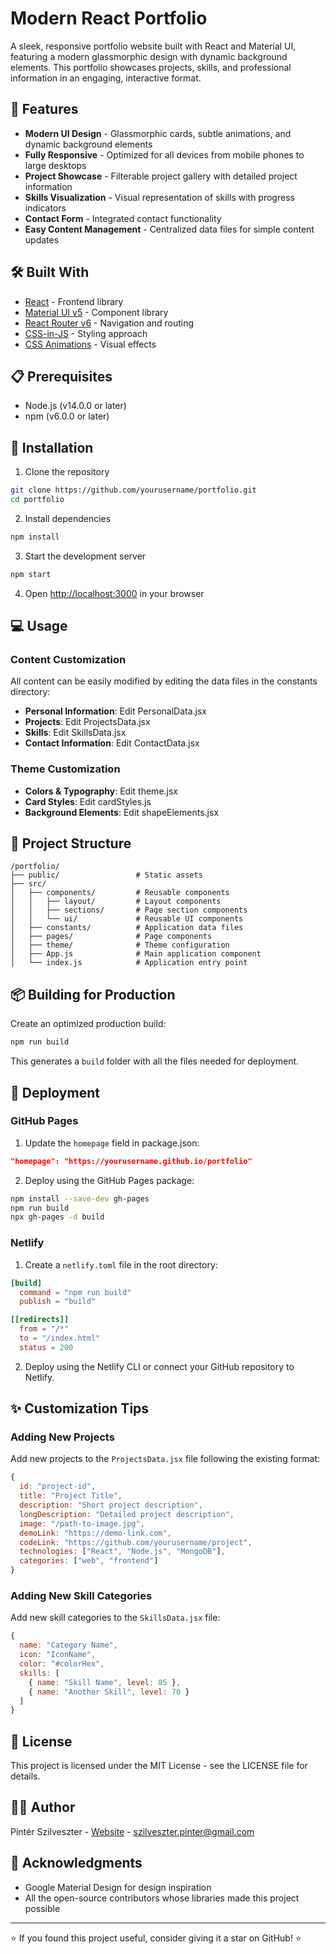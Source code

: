 # Modern React Portfolio

A sleek, responsive portfolio website built with React and Material UI, featuring a modern glassmorphic design with dynamic background elements. This portfolio showcases projects, skills, and professional information in an engaging, interactive format.

## 🚀 Features

- **Modern UI Design** - Glassmorphic cards, subtle animations, and dynamic background elements
- **Fully Responsive** - Optimized for all devices from mobile phones to large desktops
- **Project Showcase** - Filterable project gallery with detailed project information
- **Skills Visualization** - Visual representation of skills with progress indicators
- **Contact Form** - Integrated contact functionality
- **Easy Content Management** - Centralized data files for simple content updates

## 🛠️ Built With

- [React](https://reactjs.org/) - Frontend library
- [Material UI v5](https://mui.com/) - Component library
- [React Router v6](https://reactrouter.com/) - Navigation and routing
- [CSS-in-JS](https://mui.com/system/styled/) - Styling approach
- [CSS Animations](https://developer.mozilla.org/en-US/docs/Web/CSS/CSS_Animations) - Visual effects

## 📋 Prerequisites

- Node.js (v14.0.0 or later)
- npm (v6.0.0 or later)

## 🔧 Installation

1. Clone the repository
```bash
git clone https://github.com/yourusername/portfolio.git
cd portfolio
```

2. Install dependencies
```bash
npm install
```

3. Start the development server
```bash
npm start
```

4. Open [http://localhost:3000](http://localhost:3000) in your browser

## 💻 Usage

### Content Customization

All content can be easily modified by editing the data files in the constants directory:

- **Personal Information**: Edit PersonalData.jsx
- **Projects**: Edit ProjectsData.jsx
- **Skills**: Edit SkillsData.jsx
- **Contact Information**: Edit ContactData.jsx

### Theme Customization

- **Colors & Typography**: Edit theme.jsx
- **Card Styles**: Edit cardStyles.js
- **Background Elements**: Edit shapeElements.jsx

## 📁 Project Structure

```
/portfolio/
├── public/                 # Static assets
├── src/
│   ├── components/         # Reusable components
│   │   ├── layout/         # Layout components
│   │   ├── sections/       # Page section components
│   │   └── ui/             # Reusable UI components
│   ├── constants/          # Application data files
│   ├── pages/              # Page components
│   ├── theme/              # Theme configuration
│   ├── App.js              # Main application component
│   └── index.js            # Application entry point
```

## 📦 Building for Production

Create an optimized production build:

```bash
npm run build
```

This generates a `build` folder with all the files needed for deployment.

## 🚀 Deployment

### GitHub Pages

1. Update the `homepage` field in package.json:
```json
"homepage": "https://yourusername.github.io/portfolio"
```

2. Deploy using the GitHub Pages package:
```bash
npm install --save-dev gh-pages
npm run build
npx gh-pages -d build
```

### Netlify

1. Create a `netlify.toml` file in the root directory:
```toml
[build]
  command = "npm run build"
  publish = "build"

[[redirects]]
  from = "/*"
  to = "/index.html"
  status = 200
```

2. Deploy using the Netlify CLI or connect your GitHub repository to Netlify.

## ✨ Customization Tips

### Adding New Projects
Add new projects to the `ProjectsData.jsx` file following the existing format:

```jsx
{
  id: "project-id",
  title: "Project Title",
  description: "Short project description",
  longDescription: "Detailed project description",
  image: "/path-to-image.jpg",
  demoLink: "https://demo-link.com",
  codeLink: "https://github.com/yourusername/project",
  technologies: ["React", "Node.js", "MongoDB"],
  categories: ["web", "frontend"]
}
```

### Adding New Skill Categories
Add new skill categories to the `SkillsData.jsx` file:

```jsx
{
  name: "Category Name",
  icon: "IconName",
  color: "#colorHex",
  skills: [
    { name: "Skill Name", level: 85 },
    { name: "Another Skill", level: 70 }
  ]
}
```

## 📝 License

This project is licensed under the MIT License - see the LICENSE file for details.

## 👨‍💻 Author

Pintér Szilveszter - [Website](https://yourwebsite.com) - szilveszter.pinter@gmail.com

## 🙏 Acknowledgments

- Google Material Design for design inspiration
- All the open-source contributors whose libraries made this project possible

---

⭐️ If you found this project useful, consider giving it a star on GitHub! ⭐️